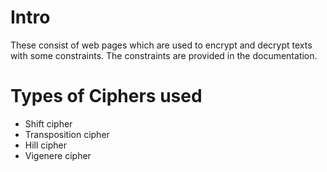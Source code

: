 # Intro
These consist of web pages which are used to encrypt and decrypt texts with some constraints.
The constraints are provided in the documentation.

# Types of Ciphers used

* Shift cipher
* Transposition cipher
* Hill cipher
* Vigenere cipher

